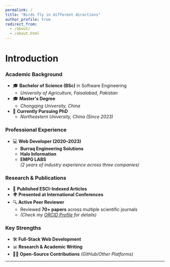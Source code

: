 ```yaml
---
permalink: /
title: "Birds fly in different directions"
author_profile: true
redirect_from: 
  - /about/
  - /about.html
---
```


# **Introduction**

### **Academic Background**
- 🎓 **Bachelor of Science (BSc)** in Software Engineering  
  - *University of Agriculture, Faisalabad, Pakistan*  
- 🎓 **Master's Degree**  
  - *Chongqing University, China*  
- 🔬 **Currently Pursuing PhD**  
  - *Northeastern University, China (Since 2023)*  

### **Professional Experience**
- 💻 **Web Developer (2020–2023)**  
  - **Burraq Engineering Solutions**  
  - **Halo Information**  
  - **EMPG LABS**  
  *(2 years of industry experience across three companies)*  

### **Research & Publications**
- 📜 **Published ESCI-Indexed Articles**  
- 🌍 **Presented at International Conferences**  
- 🔍 **Active Peer Reviewer**  
  - Reviewed **70+ papers** across multiple scientific journals  
  - *(Check my [ORCID Profile](https://orcid.org/your-id) for details)*  

### **Key Strengths**
- 🛠️ **Full-Stack Web Development**  
- 📊 **Research & Academic Writing**  
- 🧑‍💻 **Open-Source Contributions** *(GitHub/Other Platforms)*  

---
